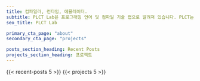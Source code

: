 ```yaml
---
title: 컴파일러, 런타임, 에뮬레이터.
subtitle: PLCT Lab은 프로그래밍 언어 및 컴파일 기술 랩으로 알려져 있습니다. PLCT는 컴파일러 기술 분야의 오픈소스 리더가 되기 위해 노력하고 있으며,  툴체인과런타임 시스템 등 소프트웨어 인프라의 기술 혁신을 추진하여 중요한 인프라의 개발과 유지를 주도하는 기술력과 관리 능력을 갖추고 있습니다. 동시에 컴파일러 분야의 첨단 인력 1만 명을 양성하여 선진 컴파일러 기술의 중국 내 보급과 발전을 추진합니다. 
seo_title: PLCT Lab

primary_cta_page: "about"
secondary_cta_page: "projects"

posts_section_heading: Recent Posts
projects_section_heading: 프로젝트
---
```


{{< recent-posts 5 >}}
{{< projects 5 >}}
